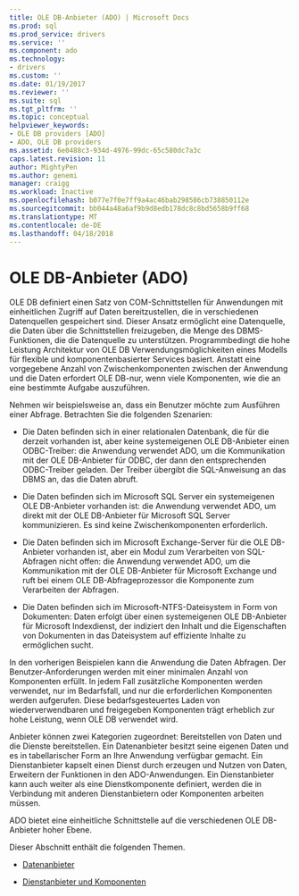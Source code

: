 ```yaml
---
title: OLE DB-Anbieter (ADO) | Microsoft Docs
ms.prod: sql
ms.prod_service: drivers
ms.service: ''
ms.component: ado
ms.technology:
- drivers
ms.custom: ''
ms.date: 01/19/2017
ms.reviewer: ''
ms.suite: sql
ms.tgt_pltfrm: ''
ms.topic: conceptual
helpviewer_keywords:
- OLE DB providers [ADO]
- ADO, OLE DB providers
ms.assetid: 6e0488c3-934d-4976-99dc-65c580dc7a3c
caps.latest.revision: 11
author: MightyPen
ms.author: genemi
manager: craigg
ms.workload: Inactive
ms.openlocfilehash: b077e7f0e7ff9a4ac46bab298586cb738850112e
ms.sourcegitcommit: bb044a48a6af9b9d8edb178dc8c8bd5658b9ff68
ms.translationtype: MT
ms.contentlocale: de-DE
ms.lasthandoff: 04/18/2018
---
```

# <a name="ole-db-providers-ado"></a>OLE DB-Anbieter (ADO)
OLE DB definiert einen Satz von COM-Schnittstellen für Anwendungen mit einheitlichen Zugriff auf Daten bereitzustellen, die in verschiedenen Datenquellen gespeichert sind. Dieser Ansatz ermöglicht eine Datenquelle, die Daten über die Schnittstellen freizugeben, die Menge des DBMS-Funktionen, die die Datenquelle zu unterstützen. Programmbedingt die hohe Leistung Architektur von OLE DB Verwendungsmöglichkeiten eines Modells für flexible und komponentenbasierter Services basiert. Anstatt eine vorgegebene Anzahl von Zwischenkomponenten zwischen der Anwendung und die Daten erfordert OLE DB-nur, wenn viele Komponenten, wie die an eine bestimmte Aufgabe auszuführen.  
  
 Nehmen wir beispielsweise an, dass ein Benutzer möchte zum Ausführen einer Abfrage. Betrachten Sie die folgenden Szenarien:  
  
-   Die Daten befinden sich in einer relationalen Datenbank, die für die derzeit vorhanden ist, aber keine systemeigenen OLE DB-Anbieter einen ODBC-Treiber: die Anwendung verwendet ADO, um die Kommunikation mit der OLE DB-Anbieter für ODBC, der dann den entsprechenden ODBC-Treiber geladen. Der Treiber übergibt die SQL-Anweisung an das DBMS an, das die Daten abruft.  
  
-   Die Daten befinden sich im Microsoft SQL Server ein systemeigenen OLE DB-Anbieter vorhanden ist: die Anwendung verwendet ADO, um direkt mit der OLE DB-Anbieter für Microsoft SQL Server kommunizieren. Es sind keine Zwischenkomponenten erforderlich.  
  
-   Die Daten befinden sich im Microsoft Exchange-Server für die OLE DB-Anbieter vorhanden ist, aber ein Modul zum Verarbeiten von SQL-Abfragen nicht offen: die Anwendung verwendet ADO, um die Kommunikation mit der OLE DB-Anbieter für Microsoft Exchange und ruft bei einem OLE DB-Abfrageprozessor die Komponente zum Verarbeiten der Abfragen.  
  
-   Die Daten befinden sich im Microsoft-NTFS-Dateisystem in Form von Dokumenten: Daten erfolgt über einen systemeigenen OLE DB-Anbieter für Microsoft Indexdienst, der indiziert den Inhalt und die Eigenschaften von Dokumenten in das Dateisystem auf effiziente Inhalte zu ermöglichen sucht.  
  
 In den vorherigen Beispielen kann die Anwendung die Daten Abfragen. Der Benutzer-Anforderungen werden mit einer minimalen Anzahl von Komponenten erfüllt. In jedem Fall zusätzliche Komponenten werden verwendet, nur im Bedarfsfall, und nur die erforderlichen Komponenten werden aufgerufen. Diese bedarfsgesteuertes Laden von wiederverwendbaren und freigegeben Komponenten trägt erheblich zur hohe Leistung, wenn OLE DB verwendet wird.  
  
 Anbieter können zwei Kategorien zugeordnet: Bereitstellen von Daten und die Dienste bereitstellen. Ein Datenanbieter besitzt seine eigenen Daten und es in tabellarischer Form an Ihre Anwendung verfügbar gemacht. Ein Dienstanbieter kapselt einen Dienst durch erzeugen und Nutzen von Daten, Erweitern der Funktionen in den ADO-Anwendungen. Ein Dienstanbieter kann auch weiter als eine Dienstkomponente definiert, werden die in Verbindung mit anderen Dienstanbietern oder Komponenten arbeiten müssen.  
  
 ADO bietet eine einheitliche Schnittstelle auf die verschiedenen OLE DB-Anbieter hoher Ebene.  
  
 Dieser Abschnitt enthält die folgenden Themen.  
  
-   [Datenanbieter](../../../ado/guide/data/data-providers.md)  
  
-   [Dienstanbieter und Komponenten](../../../ado/guide/data/service-providers-and-components.md)
